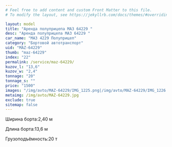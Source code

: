 ```yaml
---
# Feel free to add content and custom Front Matter to this file.
# To modify the layout, see https://jekyllrb.com/docs/themes/#overriding-theme-defaults

layout: model
title: "Аренда полуприцепа МАЗ 64229 "
desc: "Аренда полуприцепа МАЗ 64229 "
car_name: "МАЗ 4229 Полуприцеп"
category: "Бортовой автотранспорт"
uid: "MAZ-64229"
thumb: "maz-64229"
index: "22"
permalink: /service/maz-64229/
kuzov_l: "13,6"
kuzov_w: "2,4"
tonnage: "20"
tonnage_s: ""
price: "1500"
images: "/img/avto/MAZ-64229/IMG_1225.png|/img/avto/MAZ-64229/IMG_1226.png"
metaimg: /img/avto/MAZ-64229.jpg
exclude: true
sitemap: false
---
```


<span>Ширина борта:</span><span>2,40 м</span>

<span>Длина борта:</span><span>13,6 м</span>

<span>Грузоподъёмность:</span><span>20 т</span>
